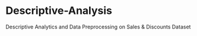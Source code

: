 # Descriptive-Analysis
Descriptive Analytics and Data Preprocessing on Sales &amp; Discounts Dataset
